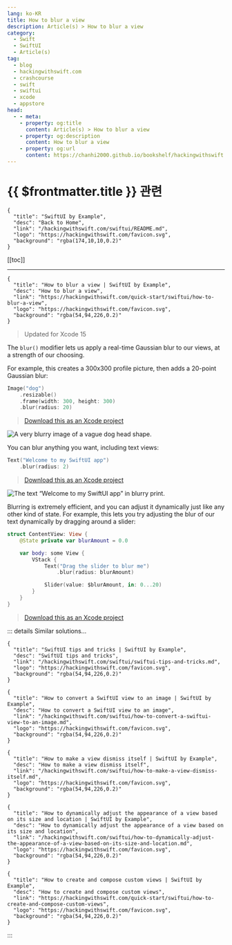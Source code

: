 ```yaml
---
lang: ko-KR
title: How to blur a view
description: Article(s) > How to blur a view
category:
  - Swift
  - SwiftUI
  - Article(s)
tag: 
  - blog
  - hackingwithswift.com
  - crashcourse
  - swift
  - swiftui
  - xcode
  - appstore
head:
  - - meta:
    - property: og:title
      content: Article(s) > How to blur a view
    - property: og:description
      content: How to blur a view
    - property: og:url
      content: https://chanhi2000.github.io/bookshelf/hackingwithswift.com/swiftui/how-to-blur-a-view.html
---
```


# {{ $frontmatter.title }} 관련

```component VPCard
{
  "title": "SwiftUI by Example",
  "desc": "Back to Home",
  "link": "/hackingwithswift.com/swiftui/README.md",
  "logo": "https://hackingwithswift.com/favicon.svg",
  "background": "rgba(174,10,10,0.2)"
}
```

[[toc]]

---

```component VPCard
{
  "title": "How to blur a view | SwiftUI by Example",
  "desc": "How to blur a view",
  "link": "https://hackingwithswift.com/quick-start/swiftui/how-to-blur-a-view",
  "logo": "https://hackingwithswift.com/favicon.svg",
  "background": "rgba(54,94,226,0.2)"
}
```

> Updated for Xcode 15

The `blur()` modifier lets us apply a real-time Gaussian blur to our views, at a strength of our choosing.

For example, this creates a 300x300 profile picture, then adds a 20-point Gaussian blur:

```swift
Image("dog")
    .resizable()
    .frame(width: 300, height: 300)
    .blur(radius: 20)
```

> [<FontIcon icon="fas fa-file-zipper"/>Download this as an Xcode project](https://hackingwithswift.com/files/projects/swiftui/how-to-blur-a-view-1.zip)

![A very blurry image of a vague dog head shape.](https://hackingwithswift.com/img/books/quick-start/swiftui/how-to-blur-a-view-1~dark@2x.png)

You can blur anything you want, including text views:


```swift
Text("Welcome to my SwiftUI app")
    .blur(radius: 2)
```

> [<FontIcon icon="fas fa-file-zipper"/>Download this as an Xcode project](https://hackingwithswift.com/files/projects/swiftui/how-to-blur-a-view-2.zip)

![The text “Welcome to my SwiftUI app” in blurry print.](https://hackingwithswift.com/img/books/quick-start/swiftui/how-to-blur-a-view-2~dark@2x.png)

Blurring is extremely efficient, and you can adjust it dynamically just like any other kind of state. For example, this lets you try adjusting the blur of our text dynamically by dragging around a slider:

```swift
struct ContentView: View {
    @State private var blurAmount = 0.0

    var body: some View {
        VStack {
            Text("Drag the slider to blur me")
                .blur(radius: blurAmount)

            Slider(value: $blurAmount, in: 0...20)
        }
    }
}
```

> [<FontIcon icon="fas fa-file-zipper"/>Download this as an Xcode project](https://hackingwithswift.com/files/projects/swiftui/how-to-blur-a-view-3.zip)

<VidStack src="https://hackingwithswift.com/img/books/quick-start/swiftui/how-to-blur-a-view-3~dark.mp4" />

::: details Similar solutions…

```component VPCard
{
  "title": "SwiftUI tips and tricks | SwiftUI by Example",
  "desc": "SwiftUI tips and tricks",
  "link": "/hackingwithswift.com/swiftui/swiftui-tips-and-tricks.md",
  "logo": "https://hackingwithswift.com/favicon.svg",
  "background": "rgba(54,94,226,0.2)"
}
```

```component VPCard
{
  "title": "How to convert a SwiftUI view to an image | SwiftUI by Example",
  "desc": "How to convert a SwiftUI view to an image",
  "link": "/hackingwithswift.com/swiftui/how-to-convert-a-swiftui-view-to-an-image.md",
  "logo": "https://hackingwithswift.com/favicon.svg",
  "background": "rgba(54,94,226,0.2)"
}
```

```component VPCard
{
  "title": "How to make a view dismiss itself | SwiftUI by Example",
  "desc": "How to make a view dismiss itself",
  "link": "/hackingwithswift.com/swiftui/how-to-make-a-view-dismiss-itself.md",
  "logo": "https://hackingwithswift.com/favicon.svg",
  "background": "rgba(54,94,226,0.2)"
}
```

```component VPCard
{
  "title": "How to dynamically adjust the appearance of a view based on its size and location | SwiftUI by Example",
  "desc": "How to dynamically adjust the appearance of a view based on its size and location",
  "link": "/hackingwithswift.com/swiftui/how-to-dynamically-adjust-the-appearance-of-a-view-based-on-its-size-and-location.md",
  "logo": "https://hackingwithswift.com/favicon.svg",
  "background": "rgba(54,94,226,0.2)"
}
```

```component VPCard
{
  "title": "How to create and compose custom views | SwiftUI by Example",
  "desc": "How to create and compose custom views",
  "link": "https://hackingwithswift.com/quick-start/swiftui/how-to-create-and-compose-custom-views",
  "logo": "https://hackingwithswift.com/favicon.svg",
  "background": "rgba(54,94,226,0.2)"
}
```

:::

